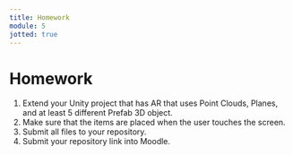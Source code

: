 ```yaml
---
title: Homework
module: 5
jotted: true
---
```


# Homework


1. Extend your Unity project that has AR that uses Point Clouds, Planes, and at least 5 different Prefab 3D object.
2. Make sure that the items are placed when the user touches the screen.
3. Submit all files to your repository.
4. Submit your repository link into Moodle.